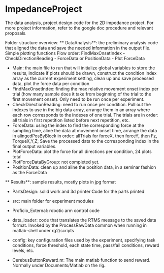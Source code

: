 # ImpedanceProject
The data analysis, project design code for the 2D impedance project. For more project information, refer to the google doc procedure and relevant proposals.

Folder structure overview:
** DataAnalysis**: the preliminary analysis code that aligned the data and save the needed information in the output file. Simple plotting functions
Flow order: FindMaxOnsetIndex - CheckDirectionReading - ForceData or
PositionData - Plot ForceData
- Main: 
        the main file to run that will initialize global variables to
        store the results, indicate if plots should be drawn, construct the
        condition index array as the current experiment setting, clean up and
        save processed data, plot the force data per condition.
- FindMaxOnsetIndex: 
        finding the max relative movement onset index per
        trial (how many sample does it take from beginning of the trial to the
        first movement onset). Only need to be run once per experiment.
- CheckDirectionReading: 
        need to run once per condition. Pull out the
        indexes to use in the big data array, arrange them in an array where
        each row corresponds to the indexes of one trial. The trials are in
        order: all trials in first repetition listed before next repetition,
        etc.
- ForceData: 
        using the index to find the corresponding force at the
        sampling time, aline the data at movement onset time, arrange the data
        in alingedPosByBlock in order: allTrials for forceX, then forceY, then
        Fz, TorqueX,Y,Z; Save the processed data to the corresponding index in
        the final output variables.
- PlotForceData: 
        plot the force for all directions per condition, 24
        plots total
- PlotForceDataByGroup: 
        not completed yet.
- PositionData: 
        clean up and aline the position data, in a seminar
        fashion as the ForceData


** Results**: sample results, mostly plots in jpg format

- PartsDesign: solid work and 3d printer Code for the parts printed

- src: main folder for experiment modules

- Proficio_External: robotic arm control code

- data_loader: code that translates the RTMS message to the saved data
format. Invoked by the ProcessRawData common when running in
matlab-shell under rg2/scripts

- config: key configuration files used by the experiment, specifying task conditions, force threshold, each state time, pass/fail conditions, reward levels, etc.

- CerebusButtonReward.m: The main matlab function to send reward. Normally under Documents/Matlab on the rig.
